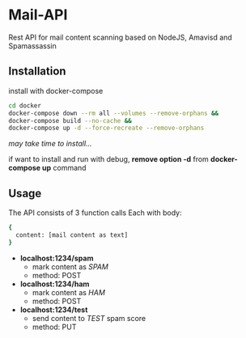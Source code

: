 # Mail-API

Rest API for mail content scanning based on NodeJS, Amavisd and Spamassassin

## Installation

install with docker-compose

```sh
cd docker
docker-compose down --rm all --volumes --remove-orphans &&
docker-compose build --no-cache &&
docker-compose up -d --force-recreate --remove-orphans
```

_may take time to install..._

if want to install and run with debug, **remove option -d** from **docker-compose up** command

## Usage

The API consists of 3 function calls
Each with body:

```sh
{
  content: [mail content as text]
}
```

- **localhost:1234/spam**
  - mark content as _SPAM_
  - method: POST
- **localhost:1234/ham**
  - mark content as _HAM_
  - method: POST
- **localhost:1234/test**
  - send content to _TEST_ spam score
  - method: PUT
